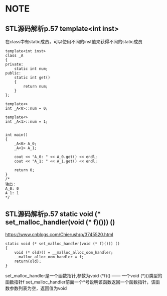 # NOTE
## STL源码解析p.57 template\<int inst\>
在class中有static成员，可以使用不同的inst值来获得不同的static成员
~~~
template<int inst>
class _A
{
private:
    static int num;
public:
    static int get()
    {
        return num;
    }
};

template<>
int _A<0>::num = 0;

template<>
int _A<1>::num = 1;


int main()
{
    _A<0> A_0;
    _A<1> A_1;

    cout << "A_0: " << A_0.get() << endl;
    cout << "A_1: " << A_1.get() << endl;

    return 0;
}
/*
输出：
A_0: 0
A_1: 1
*/
~~~

## STL源码解析p.57 static void (* set_malloc_handler(void (* f)())) ()
https://www.cnblogs.com/Chierush/p/3745520.html
~~~
static void (* set_malloc_handler(void (* f)())) ()
{
    void (* old)() = __malloc_alloc_oom_handler;
    __malloc_alloc_oom_handler = f;
    return(old);
}
~~~
set_malloc_handler是一个函数指针,参数为void (\*f)() —— 一个void (\*)()类型的函数指针f
set_malloc_handler前面一个*号说明该函数返回一个函数指针，该函数参数列表为空，返回值为void
